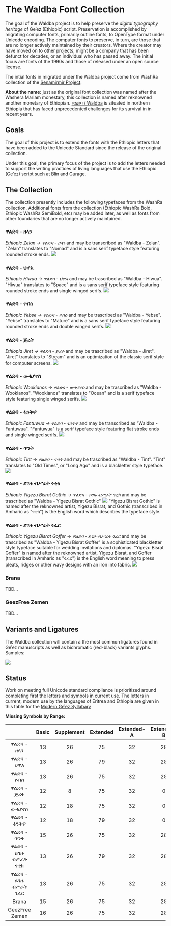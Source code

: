 # The Waldba Font Collection

The goal of the Waldba project is to help preserve the *digital typography heritage* of Geʾez (Ethiopic) script.
Preservation is accomplished by migrating computer fonts, primarily outline fonts, to OpenType format under Unicode
encoding.  The computer fonts to preserve, in turn, are those that are no longer actively maintained by their creators.
Where the creator may have moved on to other projects, might be a company that has been defunct for decades, or an
individual who has passed away.  The initial focus are fonts of the 1990s and those of released under an open source license.

The intial fonts in migrated under the Waldba project come from WashRa collection of the [Senamirmir Project](https://senamirmir.org/).


**About the name:** just as the original font collection was named after the Washera Mariam monestary, this collection is named after reknowned another monetary of Ethiopian.
[ዋልድባ / Waldba](http://www.iueotcff.org/waldba/about) is situated in northern Ethiopia that has faced unprecedented challenges for its survival in in recent years.


## Goals
The goal of this project is to extend the fonts with the Ethiopic letters that have been added to the Unicode Standard since the release of the original collection.

Under this goal, the primary focus of the project is to add the letters needed to support the writing practices of living languages that use the Ethiopic (Geʾez) script such at Blin and Gurage.


## The Collection
The collection presently includes the following typefaces from the WashRa collection.  Additional fonts from the collection (Ethiopic WashRa Bold, Ethiopic WashRa SemiBold, etc) may be added later, as well as fonts from other foundaries that are no longer actively maintained.


### ዋልድባ - ዘላን
*Ethiopic Zelan → ዋልድባ - ዘላን* and may be transcribed as "Waldba - Zelan".  "Zelan" translates to "Nomad" and is a sans serif typeface style featuring rounded stroke ends.
<img src="images/Waldba-Zelan.png"/>

### ዋልድባ - ህዋእ
*Ethiopic Hiwua → ዋልድባ - ህዋእ* and may be trascribed as "Waldba - Hiwua".  "Hiwua" translates to "Space" and is a sans serif typeface style featuring rounded stroke ends and single winged serifs.
<img src="images/Waldba-Hiwua.png"/>

### ዋልድባ - የብሰ
*Ethiopic Yebse → ዋልድባ - የብሰ* and may be trascribed as "Waldba - Yebse".  "Yebse" translates to "Mature" and is a sans serif typeface style featuring rounded stroke ends and double winged serifs.
<img src="images/Waldba-Yebse.png"/>

### ዋልድባ - ጅረት
*Ethiopia Jiret → ዋልድባ - ጅረት* and may be trascribed as "Waldba - Jiret".  "Jiret" translates to "Stream" and is an optimization of the classic serif style for computer screens.
<img src="images/Waldba-Jiret.png"/>

### ዋልድባ - ውቂያኖስ
*Ethiopic Wookianos → ዋልድባ - ውቂያኖስ* and may be trascribed as "Waldba - Wookianos".  "Wookianos" translates to "Ocean" and is a serif typeface style featuring single winged serifs.
<img src="images/Waldba-Wookianos.png"/>

### ዋልድባ - ፋንትዋ
*Ethiopic Fantuwua → ዋልድባ - ፋንትዋ* and may be transcribed as "Waldba - Fantuwua".  "Fantuwua" is a serif typeface style featuring flat stroke ends and single winged serifs.
<img src="images/Waldba-Fantuwua.png"/>

### ዋልድባ - ጥንት
*Ethiopic Tint → ዋልድባ - ጥንት* and may be trascribed as "Waldba - Tint".  "Tint" translates to "Old Times", or "Long Ago" and is a blackletter style typeface.
<img src="images/Waldba-Tint.png"/>

### ዋልድባ - ይገዙ ብሥራት ጎቲክ
*Ethiopic Yigezu Bisrat Gothic → ዋልድባ - ይገዙ ብሥራት ጎቲክ* and may be trascribed as "Waldba - Yigezu Bisrat Gothic"
<img src="images/Waldba-YigezuBisratGothic.png"/>
"Yigezu Bisrat Gothic" is named after the reknowned artist, Yigezu Bisrat, and Gothic (transcribed in Amharic as "ጎቲክ") is the English word which describes the typeface style.

### ዋልድባ - ይገዙ ብሥራት ጎፈር
*Ethiopic Yigezu Bisrat Goffer → ዋልድባ - ይገዙ ብሥራት ጎፈር* and may be trascribed as "Waldba - Yigezu Bisrat Goffer" is a sophisticated blackletter style typeface suitable for wedding invitations and diplomas.
"Yigezu Bisrat Goffer" is named after the reknowned artist, Yigezu Bisrat, and Goffer (transcribed in Amharic as "ጎፈር") is the English word meaning to press pleats, ridges or other wavy designs with an iron into fabric.
<img src="images/Waldba-YigezuBisratGoffer.png"/>

### Brana
TBD...

### GeezFree Zemen

TBD...

## Variants and Ligatures
The Waldba collection will contain a the most common ligatures found in Geʾez manuscripts as well as bichromatic (red-black) variants glyphs.
Samples:

<img src="images/Waldba-Bichromatic-Comparison.png"/>

## Status

Work on meeting full Unicode standard compliance is prioritized around completing first the letters and symbols in current use. The letters in current, modern use by the languages of
Eritrea and Ethiopia are given in this table for the [Modern Geʾez Syllabary](ModernSyllabary.md) 

**Missing Symbols by Range:**

|                        |  Basic |Supplement| Extended |Extended-A|Extended-B|Total|
|:----------------------:|:------:|:--------:|:--------:|:--------:|:--------:|:---:|
|ዋልድባ - ዘላን            |    13  |    26    |    75    |    32    |    28    | 174 |
|ዋልድባ - ህዋእ            |    13  |    26    |    79    |    32    |    28    | 178 |
|ዋልድባ - የብሰ            |    13  |    26    |    75    |    32    |    28    | 174 |
|ዋልድባ - ጅረት            |    12  |     8    |    75    |    32    |     0    | 127 |
|ዋልድባ - ውቂያኖስ         |    12  |    18    |    75    |    32    |     0    | 137 |
|ዋልድባ - ፋንትዋ          |    12  |    18    |    79    |    32    |     0    | 141 |
|ዋልድባ - ጥንት           |    15  |    26    |    75    |    32    |    28    | 176 |
|ዋልድባ - ይገዙ ብሥራት ጎቲክ|    13  |    26    |    79    |    32    |    28    | 178 |
|ዋልድባ - ይገዙ ብሥራት ጎፈር|    13  |    26    |    75    |    32    |    28    | 174 |
| Brana                  |   15  |    26    |    75    |    32    |    28    | 176 |
| GeezFree Zemen         |   16  |    26    |    75    |    32    |    28    | 174 |
